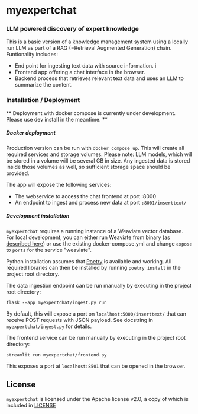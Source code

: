 # myexpertchat
### LLM powered discovery of expert knowledge

This is a basic version of a knowledge management system using a locally run LLM
as part of a RAG (=Retrieval Augmented Generation) chain. Funtionality includes:

* End point for ingesting text data with source information.  i
* Frontend app offering a chat interface in the browser.  
* Backend process that retrieves relevant text data and uses an LLM to summarize the content.

### Installation / Deployment

** Deployment with docker compose is currently under development. Please use dev install in the meantime. **

##### Docker deployment

Production version can be run with `docker compose up`. This will create all
required services and storage volumes. Please note: LLM models, which will be
stored in a volume will be several GB in size. Any ingested data is stored
inside those volumes as well, so sufficient storage space should be provided.

The app will expose the following services:
* The webservice to access the chat frontend at port :8000
* An endpoint to ingest and process new data at port `:8001/inserttext/`

##### Development installation

`myexpertchat` requires a running instance of a Weaviate vector database. For
local development, you can either run Weaviate from binary ([as described
here](https://forum.weaviate.io/t/how-to-run-weaviate-using-a-binary/100)) or
use the existing docker-compose.yml and change `expose` to `ports` for the
service "weaviate". 

Python installation assumes that [Poetry](https://python-poetry.org/) is available and working. All required libraries
can then be installed by running `poetry install` in the project root directory.

The data ingestion endpoint can be run manually by executing in the project root directory:
```
flask --app myexpertchat/ingest.py run
```
By default, this will expose a port on `localhost:5000/inserttext/` that can receive POST requests with JSON payload. 
See docstring in `myexpertchat/ingest.py` for details.

The frontend service can be run manually by executing in the project root directory:
```
streamlit run myexpertchat/frontend.py 
```
This exposes a port at `localhost:8501` that can be opened in the browser.

## License
`myexpertchat` is licensed under the Apache license v2.0, a copy of which is included in [LICENSE](LICENSE)